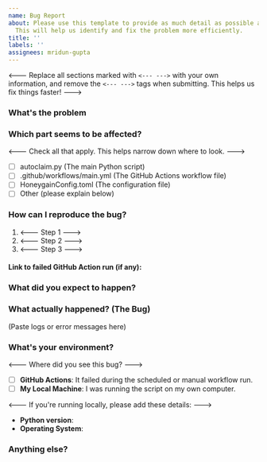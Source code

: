 ```yaml
---
name: Bug Report
about: Please use this template to provide as much detail as possible about the issue.
  This will help us identify and fix the problem more efficiently.
title: ''
labels: ''
assignees: mridun-gupta
---
```


<--- Replace all sections marked with `<--- --->` with your own information, and remove the `<--- --->` tags when submitting. This helps us fix things faster! --->

### What's the problem  
<!--- A clear and concise description of what the bug is. E.g., “The script fails to claim the lucky pot and throws a KeyError” --->

### Which part seems to be affected?
<--- Check all that apply. This helps narrow down where to look. --->
- [ ] autoclaim.py (The main Python script)
- [ ] .github/workflows/main.yml (The GitHub Actions workflow file)
- [ ] HoneygainConfig.toml (The configuration file)
- [ ] Other (please explain below)

### How can I reproduce the bug? 
<!---Provide the exact steps to make the error happen.If this was a GitHub Actions failure, the easiest way is to just link to the failed run!--->
1. <--- Step 1 --->
2. <--- Step 2 --->
3. <--- Step 3 --->
#### Link to failed GitHub Action run (if any): <!--- Paste URL here --->

### What did you expect to happen?
<!--- e.g., "I expected the script to log 'Claimed 20 Credits' and finish successfully." --->

### What actually happened? (The Bug)
<!---This is the most important part!Please paste the full error message or log output from the GitHub Actions run.-->
(Paste logs or error messages here)

### What's your environment?
<--- Where did you see this bug? --->
- [ ] **GitHub Actions**: It failed during the scheduled or manual workflow run.
- [ ] **My Local Machine**: I was running the script on my own computer.

<--- If you're running locally, please add these details: --->
- **Python version**: <!--- e.g., 3.10.6 --->
- **Operating System**: <!--- e.g., Ubuntu 22.04 / Windows 11 --->

### Anything else?
<!--- Add any other helpful context here. Screenshots of your Honeygain dashboard, ideas about what changed, etc. No detail is too small! --->

<!--- 🚀 Thanks for helping us squash bugs and improve the project! Please remember to remove all comment tags before submitting. --->